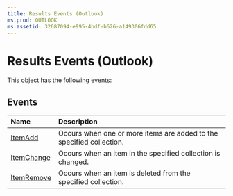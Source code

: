 ```yaml
---
title: Results Events (Outlook)
ms.prod: OUTLOOK
ms.assetid: 32687094-e995-4bdf-b626-a149306fdd65
---
```



# Results Events (Outlook)
This object has the following events:

## Events



|**Name**|**Description**|
|:-----|:-----|
|[ItemAdd](results-itemadd-event-outlook.md)|Occurs when one or more items are added to the specified collection.|
|[ItemChange](results-itemchange-event-outlook.md)|Occurs when an item in the specified collection is changed.|
|[ItemRemove](results-itemremove-event-outlook.md)|Occurs when an item is deleted from the specified collection.|

